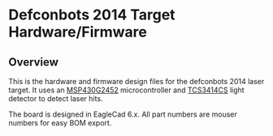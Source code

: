 # Defconbots 2014 Target Hardware/Firmware

## Overview

This is the hardware and firmware design files for the defconbots 2014 laser target. It uses an [MSP430G2452](http://www.ti.com/product/msp430g2452) microcontroller and [TCS3414CS](http://www.ams.com/eng/Products/Light-Sensors/Color-Sensor/TCS3414) light detector to detect laser hits.

The board is designed in EagleCad 6.x. All part numbers are mouser numbers for easy BOM export.

